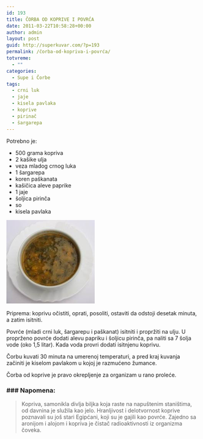 ```yaml
---
id: 193
title: ČORBA OD KOPRIVE I POVRĆA
date: 2011-03-22T10:58:28+00:00
author: admin
layout: post
guid: http://superkuvar.com/?p=193
permalink: /čorba-od-kopriva-i-povrća/
totvreme:
  - ""
categories:
  - Supe i Čorbe
tags:
  - crni luk
  - jaje
  - kisela pavlaka
  - koprive
  - pirinač
  - šargarepa
---
```

Potrebno je:

  * 500 grama kopriva
  * 2 kašike ulja
  * veza mladog crnog luka
  * 1 šargarepa
  * koren paškanata
  * kašičica aleve paprike
  * 1 jaje
  * šoljica pirinča
  * so
  * kisela pavlaka

<img class="alignnone size-full wp-image-789" title="corbaodkoprivaipovrca" src="/wp-content/uploads/2011/03/corbaodkoprivaipovrca.jpg" alt="" width="231" height="218" /> 

Priprema: koprivu očistiti, oprati, posoliti, ostaviti da odstoji desetak minuta, a zatim isitniti.

Povrće (mladi crni luk, šargarepu i paškanat) isitniti i propržiti na ulju. U proprženo povrće dodati alevu papriku i šoljicu pirinča, pa naliti sa 7 šolja vode (oko 1,5 litar). Kada voda provri dodati isitnjenu koprivu.

Čorbu kuvati 30 minuta na umerenoj temperaturi, a pred kraj kuvanja začiniti je kiselom pavlakom u kojoj je razmućeno žumance.

Čorba od koprive je pravo okrepljenje za organizam u rano proleće.

### ### Napomena:
> 

>Kopriva, samonikla divlja biljka koja raste na napuštenim staništima, od davnina je služila kao jelo. Hranljivost i delotvornost koprive poznavali su još stari Egipćani, koji su je gajili kao povrće.
Zajedno sa aronijom i alojom i kopriva je čistač radioaktivnosti iz organizma čoveka.